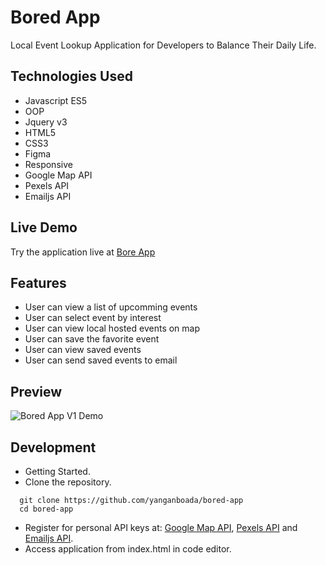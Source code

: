 # Bored App
Local Event Lookup Application for Developers to Balance Their Daily Life.


## Technologies Used

- Javascript ES5
- OOP
- Jquery v3
- HTML5
- CSS3
- Figma
- Responsive
- Google Map API
- Pexels API
- Emailjs API


## Live Demo

Try the application live at [Bore App](https://boredapp.yanganboada.com/)


## Features

- User can view a list of upcomming events
- User can select event by interest
- User can view local hosted events on map
- User can save the favorite event
- User can view saved events
- User can send saved events to email


## Preview

![Bored App V1 Demo](boredAppDemo.gif)


## Development

- Getting Started.
- Clone the repository.

``` 
  git clone https://github.com/yanganboada/bored-app
  cd bored-app
```

- Register for personal API keys at: [Google Map API](https://cloud.google.com/maps-platform/), [Pexels API](https://www.pexels.com/api/) and [Emailjs API](https://dashboard.emailjs.com/sign-up).
- Access application from index.html in code editor.
